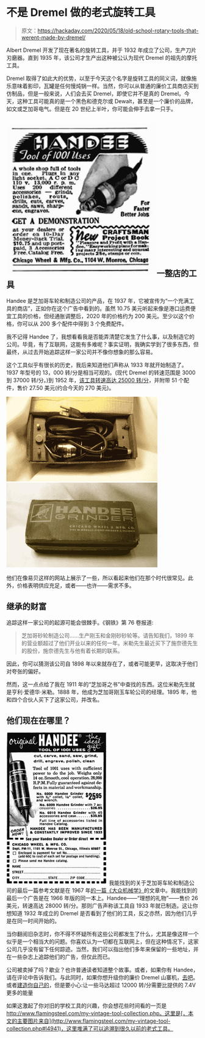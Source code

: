 # 不是 Dremel 做的老式旋转工具

> 原文：<https://hackaday.com/2020/05/18/old-school-rotary-tools-that-werent-made-by-dremel/>

Albert Dremel 开发了现在著名的旋转工具，并于 1932 年成立了公司，生产刀片刃磨器。直到 1935 年，该公司才生产出这种被公认为现代 Dremel 的祖先的摩托工具。

Dremel 取得了如此大的优势，以至于今天这个名字是旋转工具的同义词，就像施乐意味着影印，瓦罐是任何慢炖锅一样。当然，你可以从普通的廉价工具商店买到仿制品，但是一般来说，人们会去买 Dremel，即使它并不是真的 Dremel。今天，这种工具可能真的是一个黑色和德克尔或 Dewalt，甚至是一个廉价的品牌，如文或芝加哥电气。但是在 20 世纪上半叶，你可能会伸手去拿一只手。

## [![](img/f0d8bd54800f9e3457e99155f6ecfcec.png)](https://hackaday.com/wp-content/uploads/2020/03/handee.jpg) 一整店的工具

Handee 是芝加哥车轮和制造公司的产品，在 1937 年，它被宣传为“一个充满工具的商店”，正如你在这个广告中看到的。虽然 10.75 美元听起来像是港口运费便宜工具的价格，但经通胀调整后，2020 年的价格约为 200 美元。至少以这个价格，你可以从 200 多个配件中得到 3 个免费配件。

我不记得 Handee 了，我想看看我是否能弄清楚它发生了什么事，以及制造它的公司。毕竟，有了互联网，这能有多难呢？事实证明，我确实学到了很多东西，但最终，从过去开始追踪这样一家公司并不像你想象的那么容易。

这个工具似乎有很长的历史，我后来知道他们声称从 1933 年就开始制造了。1937 年型号的 13，000 转/分是相当可观的。(现代 Dremel 的转速范围是 3000 到 37000 转/分。)到 1952 年，[该工具转速高达 25000 转/分](https://archive.org/details/PopularMechanics1952/page/n371/mode/2up)，并附带 51 个配件，售价 27.50 美元(约合今天的 270 美元)。

 [![handee-grinder-in-box](img/e312745408e0768805d79aa515e9d64e.png "handee-grinder-in-box")](https://hackaday.com/2020/05/18/old-school-rotary-tools-that-werent-made-by-dremel/handee-grinder-in-box/)  [![handee-grinder](img/b9aac599700806e6822831191c684d26.png "handee-grinder")](https://hackaday.com/2020/05/18/old-school-rotary-tools-that-werent-made-by-dremel/handee-grinder/) 

他们在像易贝这样的网站上展示了一些，所以看起来他们在那个时代很常见。此外，价格表明供应充足，或者——也许——需求不多。

## 继承的财富

追踪这样一家公司的起源可能会很棘手。《钢铁》第 76 卷报道:

> 芝加哥砂轮制造公司……生产刚玉和金刚砂砂轮等。请告知我们，1899 年的营业额超过了他们开业以来的任何一年。米勒先生最近买下了施奈德先生的股份，施奈德先生与他有着长期的联系。

因此，你可以猜测该公司自 1898 年以来就存在了，或者可能更早，这取决于他们对夸张的偏好。

然而，这一点点给了我在 1911 年的“芝加哥之书”中查找的东西。这位米勒先生就是亨利·爱德华·米勒。1888 年，他成为芝加哥刚玉车轮公司的经理。1895 年，他和四个合伙人买下了这家公司，并改名。

## 他们现在在哪里？

[![](img/39c984dc1de6cb737324e14d41b4e346.png)](https://hackaday.com/wp-content/uploads/2020/03/handee.png) 我能找到的关于芝加哥车轮和制造公司的最后一篇参考文献是在 1967 年[的一篇《大众机械学》](https://archive.org/details/PopularMechanics1967/page/n187/mode/2up/search/handee?q=handee)的文章中。我能找到的最后一个广告是在 1966 年版的同一本上。Handee——“理想的礼物”——售价 26 美元，转速高达 28000 转/分。那则广告声称该工具自 1933 年就已制造。这让你想知道 1932 年成立的 Dremel 是否看到了他们的工具，反之亦然，因为他们几乎是在同一时间开始的。

当你翻阅旧杂志时，你不得不怀疑所有这些公司都发生了什么，尤其是像这样一个似乎是一个相当大的问题。你喜欢认为一切都在互联网上，但在这种情况下，这家公司几乎没有留下任何踪迹。当然，我们可以指出他们多年来保留的一些地址，并在一些杂志上追踪他们的广告，但仅此而已。

公司被卖掉了吗？歇业？也许普通读者知道整个故事。或者，如果你有 Handee，请在评论中告诉我们。与此同时，如果你想升级你的廉价 Dremel 山寨机，[去吧](https://hackaday.com/2019/07/22/a-drop-in-upgrade-module-for-cheap-rotary-tools/)。或者[建造你自己的](https://hackaday.com/2017/11/22/roll-your-own-rotary-tool/)，但是要小心:让一些马达超过 12000 转/分需要比提供的 7.4V 更多的能量

如果这激起了你对旧的学校工具的兴趣，你会想花些时间看的一页是 http://www.flamingsteel.com/my-vintage-tool-collection.php。这里是[，本文的主要图片来自](http://www.flamingsteel.com/my-vintage-tool-collection.php#I4941)，这里堆满了可以追溯到很久以前的老式工具。